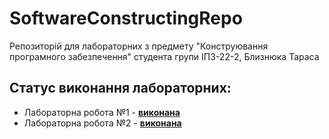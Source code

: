 # SoftwareConstructingRepo

Репозиторій для лабораторних з предмету "Конструювання програмного забезпечення" студента групи ІПЗ-22-2, Близнюка Тараса 

## Cтатус виконання лабораторних:
- Лабораторна робота №1 - [__виконана__](https://github.com/UnkindlyBiased/SoftwareConstructingRepo/tree/main/lab-1)
- Лабораторна робота №2 - [__виконана__](https://github.com/UnkindlyBiased/SoftwareConstructingRepo/tree/main/lab-2)
